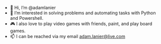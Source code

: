 - 👋 Hi, I’m @adamlanier
- 👀 I’m interested in solving problems and automating tasks with Python and Powershell.
- :video_game: I also love to play video games with friends, paint, and play board games.
- 📫 I can be reached via my email adam.lanier@live.com
<!---
adamlanier/adamlanier is a ✨ special ✨ repository because its `README.md` (this file) appears on your GitHub profile.
You can click the Preview link to take a look at your changes.
--->
